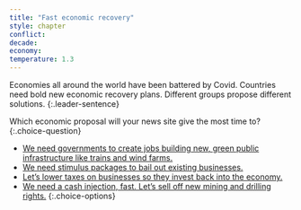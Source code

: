 ```yaml
---
title: "Fast economic recovery"
style: chapter
conflict: 
decade: 
economy: 
temperature: 1.3
---
```


Economies all around the world have been battered by Covid. Countries need bold new economic recovery plans. Different groups propose different solutions.
{:.leader-sentence}

Which economic proposal will your news site give the most time to?
{:.choice-question}

- [We need governments to create jobs building new, green public infrastructure like trains and wind farms.](chapter_green-new-deal.html)
- [We need stimulus packages to bail out existing businesses.](chapter_bailout-existing-businesses.html)
- [Let’s lower taxes on businesses so they invest back into the economy.](chapter_billionaires-get-richer.html)
- [We need a cash injection, fast. Let’s sell off new mining and drilling rights.](chapter_fossil-fuelled-development.html)
{:.choice-options}
